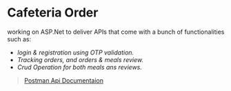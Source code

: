 # Cafeteria Order

working on ASP.Net to deliver APIs that come with a bunch of
functionalities such as: 
- _login & registration using OTP validation._
- _Tracking orders, and orders & meals review._
- _Crud Operation for both meals ans reviews._


> [Postman Api Documentaion](https://documenter.getpostman.com/view/15001527/VUxKT94S)
